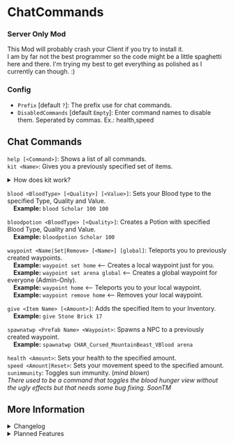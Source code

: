 # ChatCommands
### Server Only Mod
This Mod will probably crash your Client if you try to install it.\
I am by far not the best programmer so the code might be a little spaghetti here and there. I'm trying my best to get everything as polished as I currently can though. :)
### Config
- `Prefix` [default `?`]: The prefix use for chat commands.
- `DisabledCommands` [default `Empty`]: Enter command names to disable them. Seperated by commas. Ex.: health,speed
## Chat Commands
`help [<Command>]`: Shows a list of all commands.\
`kit <Name>`: Gives you a previously specified set of items.
<details>
<summary>How does kit work?</summary>

&ensp;&ensp;You will get a new config file located in `BepInEx/config/ChatCommands/kits.json`
```json
[
  {
    "Name": "Example1",
    "PrefabGUIDs": {
      "820932258": 50, <-- 50 Gem Dust
      "2106123809": 20 <-- 20 Ghost Yarn
    }
  },
  {
    "Name": "Example2",
    "PrefabGUIDs": {
      "x1": y1,
      "x2": y2
    }
  }
]
```
&ensp;&ensp;A list of all PrefabGUIDs can be found [here](https://github.com/NopeyBoi/ChatCommands/blob/main/PrefabGUIDs%20-%209th%20June%202022.txt)!

</details>

`blood <BloodType> [<Quality>] [<Value>]`: Sets your Blood type to the specified Type, Quality and Value.\
&ensp;&ensp;**Example:** `blood Scholar 100 100`

`bloodpotion <BloodType> [<Quality>]`: Creates a Potion with specified Blood Type, Quality and Value.\
&ensp;&ensp;**Example:** `bloodpotion Scholar 100`

`waypoint <Name|Set|Remove> [<Name>] [global]`: Teleports you to previously created waypoints.\
&ensp;&ensp;**Example:** `waypoint set home` <-- Creates a local waypoint just for you.\
&ensp;&ensp;**Example:** `waypoint set arena global` <-- Creates a global waypoint for everyone (Admin-Only).\
&ensp;&ensp;**Example:** `waypoint home` <-- Teleports you to your local waypoint.\
&ensp;&ensp;**Example:** `waypoint remove home` <-- Removes your local waypoint.

`give <Item Name> [<Amount>]`: Adds the specified Item to your Inventory.\
&ensp;&ensp;**Example:** `give Stone Brick 17`

`spawnatwp <Prefab Name> <Waypoint>`: Spawns a NPC to a previously created waypoint.\
&ensp;&ensp;**Example:** `spawnatwp CHAR_Cursed_MountainBeast_VBlood arena`

`health <Amount>`: Sets your health to the specified amount.\
`speed <Amount|Reset>`: Sets your movement speed to the specified amount.\
`sunimmunity`: Toggles sun immunity. (*mind blown*)\
*There used to be a command that toggles the blood hunger view without the ugly effects but that needs some bug fixing. SoonTM*
## More Information
<details>
<summary>Changelog</summary>

`1.3.0`
- Added new command: spawnatwp
- Added a Waypoint Limit per User
- Added a reset function to speed

`1.2.0`
- Added new command: waypoint
- Added new command: kit
- Added new config: DisabledCommands
- Fixed console spam when using give

`1.1.1`
- Tiny fix

`1.1.0`
- Added new command: bloodpotion
- Reworked give command (Send items directly into the inventory now)

`1.0.0`
- Initial release

</details>
<details>
<summary>Planned Features</summary>

- Chat Permission Roles
- Kits Option: Limited Uses
- Teleport Command: Teleport to other Users
- Bring back the Blood HUD Command
- Anything fun that'll distract me from my initial goals
- Few smaller things changes and improvements

</details>